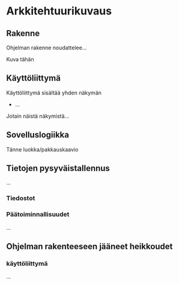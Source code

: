 # Arkkitehtuurikuvaus

## Rakenne

Ohjelman rakenne noudattelee...

Kuva tähän

## Käyttöliittymä

Käyttöliittymä sisältää yhden näkymän
- ...

Jotain näistä näkymistä...

## Sovelluslogiikka

Tänne luokka/pakkauskaavio

## Tietojen pysyväistallennus

...

### Tiedostot


### Päätoiminnallisuudet

...

## Ohjelman rakenteeseen jääneet heikkoudet

### käyttöliittymä

...


